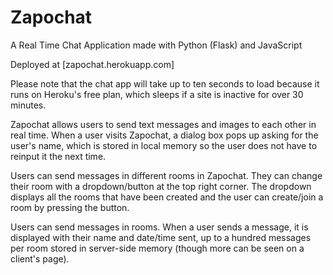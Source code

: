 # Zapochat

A Real Time Chat Application made with Python (Flask) and JavaScript

Deployed at [zapochat.herokuapp.com]

Please note that the chat app will take up to ten seconds to load because it runs on Heroku's free plan, which sleeps if a site is inactive for over 30 minutes.

Zapochat allows users to send text messages and images to each other in real time. When a user visits Zapochat, a dialog box pops up asking for the user's name, which is stored in local memory so the user does not have to reinput it the next time.

Users can send messages in different rooms in Zapochat. They can change their room with a dropdown/button at the top right corner. The dropdown displays all the rooms that have been created and the user can create/join a room by pressing the button.

Users can send messages in rooms. When a user sends a message, it is displayed with their name and date/time sent, up to a hundred messages per room stored in server-side memory (though more can be seen on a client's page).
